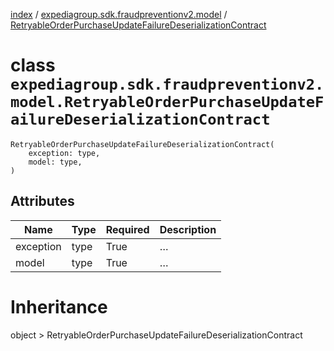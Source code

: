 [index](index.md) /
[expediagroup.sdk.fraudpreventionv2.model](expediagroup.sdk.fraudpreventionv2.model.md)
/
[RetryableOrderPurchaseUpdateFailureDeserializationContract](RetryableOrderPurchaseUpdateFailureDeserializationContract.md)

# class `expediagroup.sdk.fraudpreventionv2.model.RetryableOrderPurchaseUpdateFailureDeserializationContract`

```
RetryableOrderPurchaseUpdateFailureDeserializationContract(
    exception: type,
    model: type,
)
```

## Attributes

| Name      | Type | Required | Description |
| --------- | ---- | -------- | ----------- |
| exception | type | True     | …           |
| model     | type | True     | …           |

# Inheritance

object > RetryableOrderPurchaseUpdateFailureDeserializationContract
